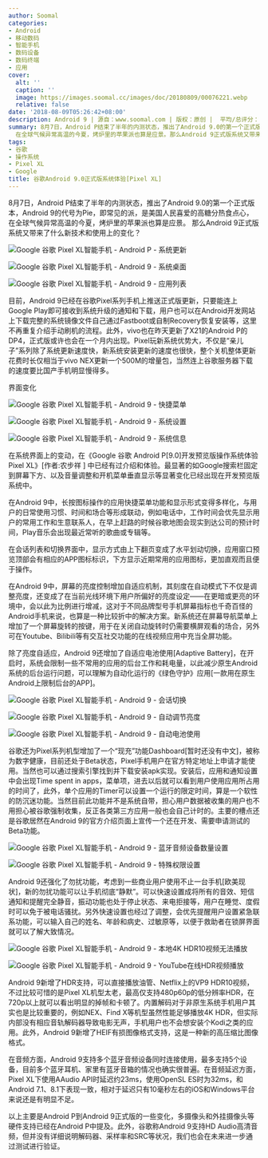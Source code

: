 ```yaml
---
author: Soomal
categories:
- Android
- 移动数码
- 智能手机
- 数码设备
- 数码终端
- 应用
cover:
  alt: ''
  caption: ''
  image: https://images.soomal.cc/images/doc/20180809/00076221.webp
  relative: false
date: '2018-08-09T05:26:42+08:00'
description: Android 9 | 源自：www.soomal.com | 版权：原创 |  平均/总评分：10.00/210
summary: 8月7日，Android P结束了半年的内测状态，推出了Android 9.0的第一个正式版本，Android 9的代号为Pie，即常见的派，是美国人民喜爱的高糖分热食点心，
  在全球气候异常高温的今夏，烤炉里的苹果派也算是应景。那么Android 9正式版系统又带来了什么新技术和使用上的变化？
tags:
- 谷歌
- 操作系统
- Pixel XL
- Google
title: 谷歌Android 9.0正式版系统体验[Pixel XL]
---
```


8月7日，Android P结束了半年的内测状态，推出了Android 9.0的第一个正式版本，Android 9的代号为Pie，即常见的派，是美国人民喜爱的高糖分热食点心， 在全球气候异常高温的今夏，烤炉里的苹果派也算是应景。
  那么Android 9正式版系统又带来了什么新技术和使用上的变化？



![Google 谷歌 Pixel XL智能手机 - Android P - 系统更新](https://images.soomal.cc/images/doc/20180809/00076205_01.webp)



![Google 谷歌 Pixel XL智能手机 - Android 9 - 系统桌面](https://images.soomal.cc/images/doc/20180809/00076206_01.webp)



![Google 谷歌 Pixel XL智能手机 - Android 9 - 应用列表](https://images.soomal.cc/images/doc/20180809/00076207_01.webp)



目前，Android 9已经在谷歌Pixel系列手机上推送正式版更新，只要能连上Google Play即可接收到系统升级的通知和下载，用户也可以在Android开发网站上下载完整的系统镜像文件自己通过Fastboot或自制Recovery恢复安装等，这里不再重复介绍手动刷机的流程。此外，vivo也在昨天更新了X21的Android P的DP4，正式版或许也会在一个月内出现。Pixel玩新系统优势大，不仅是“亲儿子”系列除了系统更新速度快，新系统安装更新的速度也很快，整个关机整体更新花费时长仅相当于vivo NEX更新一个500M的增量包，当然连上谷歌服务器下载的速度要比国产手机明显慢得多。



界面变化



![Google 谷歌 Pixel XL智能手机 - Android 9 - 快捷菜单](https://images.soomal.cc/images/doc/20180809/00076208_01.webp)



![Google 谷歌 Pixel XL智能手机 - Android 9 - 系统设置](https://images.soomal.cc/images/doc/20180809/00076209_01.webp)



![Google 谷歌 Pixel XL智能手机 - Android 9 - 系统信息](https://images.soomal.cc/images/doc/20180809/00076210_01.webp)



在系统界面上的变动，在《Google 谷歌 Android P[9.0]开发预览版操作系统体验 Pixel XL》[作者:农步祥 ]
中已经有过介绍和体验。最显著的如Google搜索栏固定到屏幕下方、以及音量调整和开机菜单垂直显示等显著变化已经出现在开发预览版系统中。



在Android 9中，长按图标操作的应用快捷菜单功能和显示形式变得多样化，与用户的日常使用习惯、时间和场合等形成联动，例如电话中，工作时间会优先显示用户的常用工作和生意联系人，在早上赶路的时候谷歌地图会现实到达公司的预计时间，Play音乐会出现最近常听的歌曲或专辑等。



在会话列表和切换界面中，显示方式由上下翻页变成了水平划动切换，应用窗口预览顶部会有相应的APP图标标识，下方显示近期常用的应用图标，更加直观而且便于操作。



在Android 9中，屏幕的亮度控制增加自适应机制，其刻度在自动模式下不仅是调整亮度，还变成了在当前光线环境下用户所偏好的亮度设定――在更暗或更亮的环境中，会以此为比例进行增减，这对于不同品牌型号手机屏幕指标也千奇百怪的Android手机来说，也算是一种比较折中的解决方案。新系统还在屏幕导航菜单上增加了一个屏幕旋转的按键，用于在关闭自动旋转时仍需要横屏观看的场合，另外可在Youtube、Bilibili等有交互社交功能的在线视频应用中充当全屏功能。



除了亮度自适应，Android 9还增加了自适应电池使用[Adaptive Battery]，在开启时，系统会限制一些不常用的应用的后台工作和耗电量，以此减少原生Android系统的后台运行问题，可以理解为自动化运行的《绿色守护》应用[一款用在原生Android上限制后台的APP]。



![Google 谷歌 Pixel XL智能手机 - Android 9 - 会话切换](https://images.soomal.cc/images/doc/20180809/00076211_01.webp)



![Google 谷歌 Pixel XL智能手机 - Android 9 - 自动调节亮度](https://images.soomal.cc/images/doc/20180809/00076212_01.webp)



![Google 谷歌 Pixel XL智能手机 - Android 9 - 自动电池使用](https://images.soomal.cc/images/doc/20180809/00076213_01.webp)



谷歌还为Pixel系列机型增加了一个“现充”功能Dashboard[暂时还没有中文]，被称为数字健康，目前还处于Beta状态，Pixel手机用户在官方特定地址上申请才能使用。当然也可以通过搜索引擎找到并下载安装apk实现。安装后，应用和通知设置中会出现Time spent in apps，菜单项，进去以后就可以看到用户使用应用所占用的时间了，此外，单个应用的Timer可以设置一个运行的限定时间，算是一个软性的防沉迷功能。当然目前此功能并不是系统自带，担心用户数据被收集的用户也不用担心被谷歌强制收集，反正各类第三方应用一般也会自己计时的。主要的槽点还是谷歌居然在Android 9的官方介绍页面上宣传一个还在开发、需要申请测试的Beta功能。



![Google 谷歌 Pixel XL智能手机 - Android 9 - 蓝牙音频设备数量设置](https://images.soomal.cc/images/doc/20180809/00076219_01.webp)



![Google 谷歌 Pixel XL智能手机 - Android 9 - 特殊权限设置](https://images.soomal.cc/images/doc/20180809/00076220_01.webp)



Android 9还强化了勿扰功能，考虑到一些商业用户使用不止一台手机[欧美现状]，新的勿扰功能可以让手机彻底“静默”。可以快速设置成将所有的音效、短信通知和提醒完全静音，振动功能也处于停止状态、来电拒接等，用户在睡觉、度假时可以免于被电话骚扰。另外快速设置也经过了调整，会优先提醒用户设置紧急联系功能，可以输入自己的姓名、年龄和病史、过敏原等，以便于救助者在锁屏界面就可以了解大致情况。



![Google 谷歌 Pixel XL智能手机 - Android 9 - 本地4K HDR10视频无法播放](https://images.soomal.cc/images/doc/20180809/00076218_01.webp)



![Google 谷歌 Pixel XL智能手机 - Android 9 - YouTube在线HDR视频播放](https://images.soomal.cc/images/doc/20180809/00076217_01.webp)



Android 9新增了HDR支持，可以直接播放油管、Netflix上的VP9 HDR10视频，不过比较可惜的是Pixel XL机型太老，最高仅支持480p60p的低分辨率HDR，在720p以上就可以看出明显的掉帧和卡顿了。内置解码对于非原生系统手机用户其实也是比较重要的，例如NEX、Find X等机型虽然性能足够播放4K HDR，但实际内部没有相应音轨解码器导致电影无声，手机用户也不会想安装个Kodi之类的应用。此外，Android 9新增了HEIF有损图像格式支持，这是一种新的高压缩比图像格式。



在音频方面，Android 9支持多个蓝牙音频设备同时连接使用，最多支持5个设备，目前多个蓝牙耳机、家里有蓝牙音箱的情况也确实很普遍。在音频延迟方面，Pixel XL下使用AAudio API时延迟约23ms，使用OpenSL ES时为32ms，和Android 7.1、8.1下表现一致，相对于延迟只有10毫秒左右的iOS和Windows平台来说还是有明显不足。



以上主要是Android P到Android 9正式版的一些变化，多摄像头和外挂摄像头等硬件支持已经在Android P中提及。此外，谷歌称Android 9支持HD Audio高清音频，但并没有详细说明解码器、采样率和SRC等状况，我们也会在未来进一步通过测试进行验证。